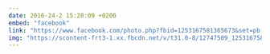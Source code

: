 ```yaml
---
date: 2016-24-2 15:20:09 +0200
embed: "facebook"
link: "https://www.facebook.com/photo.php?fbid=1253167581365673&set=pb.100000173280073.-2207520000.1464867507.&type=3&theater"
img: "https://scontent-frt3-1.xx.fbcdn.net/v/t31.0-8/12747509_1253167581365673_8846109770981999697_o.jpg?oh=c42041d7a462bbffdbccdc7aa8e91a1e&oe=5996B287"
---
```


